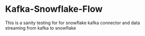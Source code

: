 # Kafka-Snowflake-Flow
This is a sanity testing for for snowflake kafka connector and data streaming from kafka to snowflake
